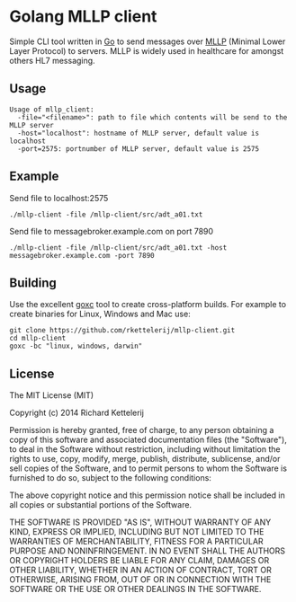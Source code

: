 Golang MLLP client
==================

Simple CLI tool written in [Go](http://golang.org) to send messages over [MLLP](http://en.wikipedia.org/wiki/Health_Level_7#MLLP) (Minimal Lower Layer Protocol)
to servers. MLLP is widely used in healthcare for amongst others HL7 messaging.

Usage
-----

```
Usage of mllp_client:
  -file="<filename>": path to file which contents will be send to the MLLP server
  -host="localhost": hostname of MLLP server, default value is localhost
  -port=2575: portnumber of MLLP server, default value is 2575
```

Example
-------

Send file to localhost:2575

```
./mllp-client -file /mllp-client/src/adt_a01.txt
```

Send file to messagebroker.example.com on port 7890

```
./mllp-client -file /mllp-client/src/adt_a01.txt -host messagebroker.example.com -port 7890
```

Building
--------

Use the excellent [goxc](https://github.com/laher/goxc) tool to create cross-platform builds. For example to
create binaries for Linux, Windows and Mac use:

```
git clone https://github.com/rkettelerij/mllp-client.git
cd mllp-client
goxc -bc "linux, windows, darwin"
```

License
-------

The MIT License (MIT)

Copyright (c) 2014 Richard Kettelerij

Permission is hereby granted, free of charge, to any person obtaining a copy
of this software and associated documentation files (the "Software"), to deal
in the Software without restriction, including without limitation the rights
to use, copy, modify, merge, publish, distribute, sublicense, and/or sell
copies of the Software, and to permit persons to whom the Software is
furnished to do so, subject to the following conditions:

The above copyright notice and this permission notice shall be included in
all copies or substantial portions of the Software.

THE SOFTWARE IS PROVIDED "AS IS", WITHOUT WARRANTY OF ANY KIND, EXPRESS OR
IMPLIED, INCLUDING BUT NOT LIMITED TO THE WARRANTIES OF MERCHANTABILITY,
FITNESS FOR A PARTICULAR PURPOSE AND NONINFRINGEMENT. IN NO EVENT SHALL THE
AUTHORS OR COPYRIGHT HOLDERS BE LIABLE FOR ANY CLAIM, DAMAGES OR OTHER
LIABILITY, WHETHER IN AN ACTION OF CONTRACT, TORT OR OTHERWISE, ARISING FROM,
OUT OF OR IN CONNECTION WITH THE SOFTWARE OR THE USE OR OTHER DEALINGS IN
THE SOFTWARE.
